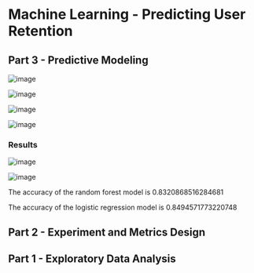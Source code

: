 # Machine Learning - Predicting User Retention

## Part 3 - Predictive Modeling
![image](https://user-images.githubusercontent.com/41071502/134080487-cbecdf0b-0982-43b9-802f-1cb68c5f128d.png)

![image](https://user-images.githubusercontent.com/41071502/134080493-abdc5d01-ce6b-4c0a-a6d5-e1bdd28af540.png)

![image](https://user-images.githubusercontent.com/41071502/134080506-02a132c9-c8c7-43e7-bbc4-0d2b530c76b8.png)


![image](https://user-images.githubusercontent.com/41071502/134080522-498938dc-7373-43b7-ae92-fe3cc5e5d651.png)

### Results
![image](https://user-images.githubusercontent.com/41071502/134080538-859184ec-6885-4de7-bcba-3ffe7a1e334e.png)

![image](https://user-images.githubusercontent.com/41071502/134080543-ba85b2ff-6528-4d95-a073-c9c5e04f86f9.png)

The accuracy of the random forest model is 0.8320868516284681

The accuracy of the logistic regression model is 0.8494571773220748



## Part 2 - Experiment and Metrics Design

## Part 1 - Exploratory Data Analysis



